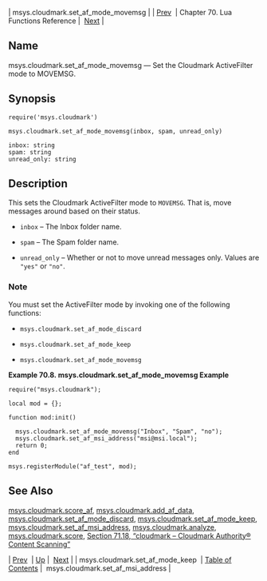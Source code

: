 | msys.cloudmark.set_af_mode_movemsg |
| [Prev](lua.ref.msys.cloudmark.set_af_mode_keep)  | Chapter 70. Lua Functions Reference |  [Next](lua.ref.msys.cloudmark.set_af_msi_address) |

<a name="lua.ref.msys.cloudmark.set_af_mode_movemsg"></a>
## Name

msys.cloudmark.set_af_mode_movemsg — Set the Cloudmark ActiveFilter mode to MOVEMSG.

<a name="idp15115632"></a>
## Synopsis

`require('msys.cloudmark')`

`msys.cloudmark.set_af_mode_movemsg(inbox, spam, unread_only)`

```
inbox: string
spam: string
unread_only: string
```
<a name="idp15119408"></a>
## Description

This sets the Cloudmark ActiveFilter mode to `MOVEMSG`. That is, move messages around based on their status.

*   `inbox` – The Inbox folder name.

*   `spam` – The Spam folder name.

*   `unread_only` – Whether or not to move unread messages only. Values are `"yes"` or `"no"`.

### Note

You must set the ActiveFilter mode by invoking one of the following functions:

*   `msys.cloudmark.set_af_mode_discard`

*   `msys.cloudmark.set_af_mode_keep`

*   `msys.cloudmark.set_af_mode_movemsg`

<a name="lua.ref.msys.cloudmark.set_af_mode_movemsg.example"></a>

**Example 70.8. msys.cloudmark.set_af_mode_movemsg Example**

```
require("msys.cloudmark");

local mod = {};

function mod:init()

  msys.cloudmark.set_af_mode_movemsg("Inbox", "Spam", "no");
  msys.cloudmark.set_af_msi_address("msi@msi.local");
  return 0;
end

msys.registerModule("af_test", mod);
```

<a name="idp15135520"></a>
## See Also

[msys.cloudmark.score_af](lua.ref.msys.cloudmark.score_af "msys.cloudmark.score_af"), [msys.cloudmark.add_af_data](lua.ref.msys.cloudmark.add_af_data "msys.cloudmark.add_af_data"), [msys.cloudmark.set_af_mode_discard](lua.ref.msys.cloudmark.set_af_mode_discard "msys.cloudmark.set_af_mode_discard"), [msys.cloudmark.set_af_mode_keep](lua.ref.msys.cloudmark.set_af_mode_keep "msys.cloudmark.set_af_mode_keep"), [msys.cloudmark.set_af_msi_address](lua.ref.msys.cloudmark.set_af_msi_address "msys.cloudmark.set_af_msi_address"), [msys.cloudmark.analyze](lua.ref.msys.cloudmark.analyze "msys.cloudmark.analyze"), [msys.cloudmark.score](lua.ref.msys.cloudmark.score "msys.cloudmark.score"), [Section 71.18, “cloudmark – Cloudmark Authority® Content Scanning”](modules.cloudmark "71.18. cloudmark – Cloudmark Authority® Content Scanning")

| [Prev](lua.ref.msys.cloudmark.set_af_mode_keep)  | [Up](lua.function.details) |  [Next](lua.ref.msys.cloudmark.set_af_msi_address) |
| msys.cloudmark.set_af_mode_keep  | [Table of Contents](index) |  msys.cloudmark.set_af_msi_address |

